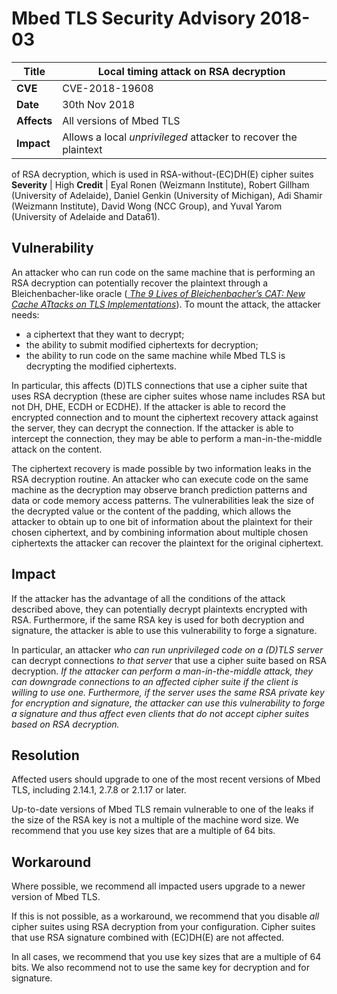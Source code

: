 # Mbed TLS Security Advisory 2018-03

**Title** |  Local timing attack on RSA decryption
---|---
**CVE** |  CVE-2018-19608
**Date** |  30th Nov 2018
**Affects** |  All versions of Mbed TLS
**Impact** |  Allows a local _unprivileged_ attacker to recover the plaintext
of RSA decryption, which is used in RSA-without-(EC)DH(E) cipher suites
**Severity** |  High
**Credit** |  Eyal Ronen (Weizmann Institute), Robert Gillham (University of
Adelaide), Daniel Genkin (University of Michigan), Adi Shamir (Weizmann
Institute), David Wong (NCC Group), and Yuval Yarom (University of Adelaide
and Data61).

## Vulnerability

An attacker who can run code on the same machine that is performing an RSA
decryption can potentially recover the plaintext through a Bleichenbacher-like
oracle ([ _The 9 Lives of Bleichenbacher’s CAT: New Cache ATtacks on TLS
Implementations_](http://cat.eyalro.net/)). To mount the attack, the attacker
needs:

  * a ciphertext that they want to decrypt;
  * the ability to submit modified ciphertexts for decryption;
  * the ability to run code on the same machine while Mbed TLS is decrypting the modified ciphertexts.

In particular, this affects (D)TLS connections that use a cipher suite that
uses RSA decryption (these are cipher suites whose name includes RSA but not
DH, DHE, ECDH or ECDHE). If the attacker is able to record the encrypted
connection and to mount the ciphertext recovery attack against the server,
they can decrypt the connection. If the attacker is able to intercept the
connection, they may be able to perform a man-in-the-middle attack on the
content.

The ciphertext recovery is made possible by two information leaks in the RSA
decryption routine. An attacker who can execute code on the same machine as
the decryption may observe branch prediction patterns and data or code memory
access patterns. The vulnerabilities leak the size of the decrypted value or
the content of the padding, which allows the attacker to obtain up to one bit
of information about the plaintext for their chosen ciphertext, and by
combining information about multiple chosen ciphertexts the attacker can
recover the plaintext for the original ciphertext.

## Impact

If the attacker has the advantage of all the conditions of the attack
described above, they can potentially decrypt plaintexts encrypted with RSA.
Furthermore, if the same RSA key is used for both decryption and signature,
the attacker is able to use this vulnerability to forge a signature.

In particular, an attacker _who can run unprivileged code on a (D)TLS server_
can decrypt connections _to that server_ that use a cipher suite based on RSA
decryption. _If the attacker can perform a man-in-the-middle attack, they can
downgrade connections to an affected cipher suite if the client is willing to
use one. Furthermore, if the server uses the same RSA private key for
encryption and signature, the attacker can use this vulnerability to forge a
signature and thus affect even clients that do not accept cipher suites based
on RSA decryption._

## Resolution

Affected users should upgrade to one of the most recent versions of Mbed TLS,
including 2.14.1, 2.7.8 or 2.1.17 or later.

Up-to-date versions of Mbed TLS remain vulnerable to one of the leaks if the
size of the RSA key is not a multiple of the machine word size. We recommend
that you use key sizes that are a multiple of 64 bits.

## Workaround

Where possible, we recommend all impacted users upgrade to a newer version of
Mbed TLS.

If this is not possible, as a workaround, we recommend that you disable _all_
cipher suites using RSA decryption from your configuration. Cipher suites that
use RSA signature combined with (EC)DH(E) are not affected.

In all cases, we recommend that you use key sizes that are a multiple of 64
bits. We also recommend not to use the same key for decryption and for
signature.
